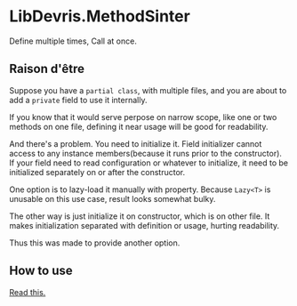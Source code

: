 # LibDevris.MethodSinter

Define multiple times, Call at once.

## Raison d'être

Suppose you have a `partial class`, with multiple files,
and you are about to add a `private` field to use it internally.

If you know that it would serve perpose on narrow scope, like one or two methods on one file,
defining it near usage will be good for readability.

And there's a problem. You need to initialize it.
Field initializer cannot access to any instance members(because it runs prior to the constructor).<br>
If your field need to read configuration or whatever to initialize,
it need to be initialized separately on or after the constructor.

One option is to lazy-load it manually with property.
Because `Lazy<T>` is unusable on this use case, result looks somewhat bulky.

The other way is just initialize it on constructor, which is on other file.
It makes initialization separated with definition or usage, hurting readability.

Thus this was made to provide another option.

## How to use

[Read this.](/Devris.LibDevris.MethodSinter/README.md)
